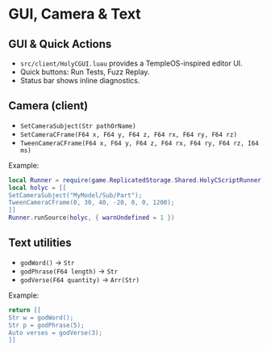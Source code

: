 # GUI, Camera & Text

## GUI & Quick Actions
- `src/client/HolyCGUI.luau` provides a TempleOS-inspired editor UI.
- Quick buttons: Run Tests, Fuzz Replay.
- Status bar shows inline diagnostics.

## Camera (client)
- `SetCameraSubject(Str pathOrName)`
- `SetCameraCFrame(F64 x, F64 y, F64 z, F64 rx, F64 ry, F64 rz)`
- `TweenCameraCFrame(F64 x, F64 y, F64 z, F64 rx, F64 ry, F64 rz, I64 ms)`

Example:
```lua
local Runner = require(game.ReplicatedStorage.Shared.HolyCScriptRunner)
local holyc = [[
SetCameraSubject("MyModel/Sub/Part");
TweenCameraCFrame(0, 30, 40, -20, 0, 0, 1200);
]]
Runner.runSource(holyc, { warnUndefined = 1 })
```

## Text utilities
- `godWord()` -> `Str`
- `godPhrase(F64 length)` -> `Str`
- `godVerse(F64 quantity)` -> `Arr(Str)`

Example:
```lua
return [[
Str w = godWord();
Str p = godPhrase(5);
Auto verses = godVerse(3);
]]
```
